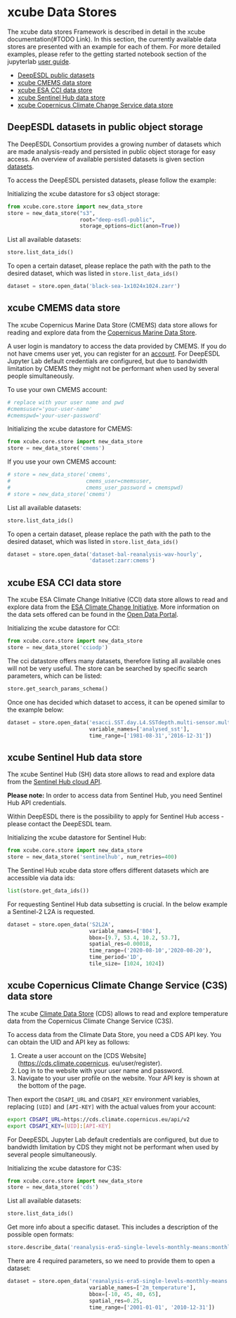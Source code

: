 # xcube Data Stores

The xcube data stores Framework is described in detail in the xcube documentation(#TODO 
Link).
In this section, the currently available data stores are presented with an 
example for each of them. For more detailed examples, please refer to the 
getting started notebook section of the jupyterlab 
[user guide](../guide/jupyterlab.md#getting-started-notebooks).

-   [DeepESDL public datasets](#deepesdl-datasets-in-public-object-storage)
-   [xcube CMEMS data store](#xcube-cmems-data-store)
-   [xcube ESA CCI data store](#xcube-esa-cci-data-store)
-   [xcube Sentinel Hub data store](#xcube-sentinel-hub-data-store)
-   [xcube Copernicus Climate Change Service data store](#xcube-copernicus-climate-change-service-c3s-data-store)

## DeepESDL datasets in public object storage

The DeepESDL Consortium provides a growing number of datasets which are made 
analysis-ready and persisted in public object storage for easy access. 
An overview of available persisted datasets is given section 
[datasets](datasets.md). 

To access the DeepESDL persisted datasets, please follow the example: 

Initializing the xcube datastore for s3 object storage:
```python
from xcube.core.store import new_data_store
store = new_data_store("s3", 
                       root="deep-esdl-public", 
                       storage_options=dict(anon=True))
```
List all available datasets: 

```python
store.list_data_ids()
```

To open a certain dataset, please replace the path with the path to the 
desired dataset, which was listed in `store.list_data_ids()`

```python
dataset = store.open_data('black-sea-1x1024x1024.zarr')
```

## xcube CMEMS data store
The xcube Copernicus Marine Data Store (CMEMS) data store allows for reading and 
explore data from the 
[Copernicus Marine Data Store](https://data.marine.copernicus.eu/products).

A user login is mandatory to access the data provided by CMEMS.
If you do not have cmems user yet, you can register for an 
[account](https://resources.marine.copernicus.eu/registration-form). 
For DeepESDL Jupyter Lab default credentials are configured, but due to 
bandwidth 
limitation by CMEMS they might not be performant when used by several people
simultaneously. 

To use your own CMEMS account:
```python
# replace with your user name and pwd
#cmemsuser='your-user-name'
#cmemspwd='your-user-password'
```
Initializing the xcube datastore for CMEMS:

```python
from xcube.core.store import new_data_store
store = new_data_store('cmems')
```

If you use your own CMEMS account: 

```python
# store = new_data_store('cmems', 
#                        cmems_user=cmemsuser, 
#                        cmems_user_password = cmemspwd)
# store = new_data_store('cmems')
```

List all available datasets: 

```python
store.list_data_ids()
```

To open a certain dataset, please replace the path with the path to the 
desired dataset, which was listed in `store.list_data_ids()`

```python
dataset = store.open_data('dataset-bal-reanalysis-wav-hourly',
                          'dataset:zarr:cmems')
```


## xcube ESA CCI data store
The xcube ESA Climate Change Initiative (CCI) data store allows to read and 
explore data from the 
[ESA Climate Change Initiative](https://climate.esa.int/en/esa-climate/esa-cci/).
More information on the data sets offered can be found in the
[Open Data Portal](https://climate.esa.int/en/odp/#/dashboard).


Initializing the xcube datastore for CCI:

```python
from xcube.core.store import new_data_store
store = new_data_store('cciodp')
```

The cci datastore offers many datasets, therefore listing all available ones 
will not be very useful. The store can be searched by specific search 
parameters, which can be listed:

```python
store.get_search_params_schema()
```

Once one has decided which dataset to access, it can be opened similar to the 
example below:

```python
dataset = store.open_data('esacci.SST.day.L4.SSTdepth.multi-sensor.multi-platform.OSTIA.2-1.sst',
                          variable_names=['analysed_sst'],
                          time_range=['1981-08-31','2016-12-31'])

```

## xcube Sentinel Hub data store

The xcube Sentinel Hub (SH) data store allows to read and explore data from the 
[Sentinel Hub cloud API](https://www.sentinel-hub.com/).

**Please note:** In order to access data from Sentinel Hub, you need Sentinel 
Hub API credentials. 

Within DeepESDL there is the possibility to apply for Sentinel Hub access - 
please contact the DeepESDL team.

Initializing the xcube datastore for Sentinel Hub:

```python
from xcube.core.store import new_data_store
store = new_data_store('sentinelhub', num_retries=400)
```

The Sentinel Hub xcube data store offers different datasets which are 
accessible via data ids:

```python
list(store.get_data_ids())
```

For requesting Sentinel Hub data subsetting is crucial. In the below example 
a Sentinel-2 L2A is requested.

```python
dataset = store.open_data('S2L2A', 
                          variable_names=['B04'], 
                          bbox=[9.7, 53.4, 10.2, 53.7], 
                          spatial_res=0.00018, 
                          time_range=('2020-08-10','2020-08-20'), 
                          time_period='1D',
                          tile_size= [1024, 1024])
```

## xcube Copernicus Climate Change Service (C3S) data store

The xcube [Climate Data Store](https://cds.climate.copernicus.eu) (CDS)
allows to read and explore temperature data from the Copernicus Climate 
Change Service (C3S). 

To access data from the Climate Data Store, you need a CDS API key. You can 
obtain the UID and API key as follows:

1.    Create a user account on the [CDS Website](https://cds.climate.copernicus.
eu/user/register).
2.    Log in to the website with your user name and password.
3.    Navigate to your user profile on the website. Your API key is shown 
      at the bottom of the page.

Then export the `CDSAPI_URL` and `CDSAPI_KEY` environment variables, 
replacing `[UID]` and `[API-KEY]` with the actual values from your account:

```bash
export CDSAPI_URL=https://cds.climate.copernicus.eu/api/v2
export CDSAPI_KEY=[UID]:[API-KEY]
```

For DeepESDL Jupyter Lab default credentials are configured, but due to 
bandwidth limitation by CDS they might not be performant when used by several 
people simultaneously. 

Initializing the xcube datastore for C3S:

```python
from xcube.core.store import new_data_store
store = new_data_store('cds')
```

List all available datasets: 

```python
store.list_data_ids()
```

Get more info about a specific dataset. This includes a description of the 
possible open formats:

```python
store.describe_data('reanalysis-era5-single-levels-monthly-means:monthly_averaged_reanalysis')
```
There are 4 required parameters, so we need to provide them to open a dataset:

```python
dataset = store.open_data('reanalysis-era5-single-levels-monthly-means:monthly_averaged_reanalysis', 
                          variable_names=['2m_temperature'], 
                          bbox=[-10, 45, 40, 65], 
                          spatial_res=0.25, 
                          time_range=['2001-01-01', '2010-12-31'])
``` 